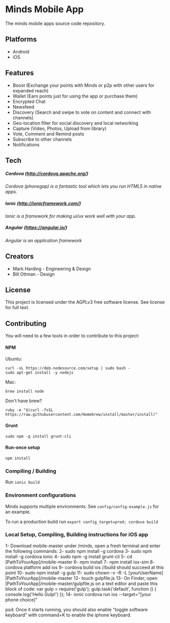 Minds Mobile App
======

The minds mobile apps source code repository.

## Platforms
- Android
- iOS


## Features

- Boost (Exchange your points with Minds or p2p with other users for expanded reach) 
- Wallet (Earn points just for using the app or purchase them)
- Encrypted Chat 
- Newsfeed 
- Discovery (Search and swipe to vote on content and connect with channels)
- Geo-location filter for social discovery and local networking
- Capture (Video, Photos, Upload from library)
- Vote, Comment and Remind posts
- Subscribe to other channels
- Notifications

## Tech

##### Cordova (http://cordova.apache.org/)
_Cordova (phonegap) is a fantastic tool which lets you run HTML5 in native apps._

##### Ionic (http://ionicframework.com/)
_Ionic is a framework for making ui/ux work well with your app._

##### Angular (https://angular.io/)
_Angular is an application framework_

## Creators

- Mark Harding - Engineering & Design 
- Bill Ottman - Design

## License

This project is licensed under the AGPLv3 free software license. See license for full text. 

## Contributing

You will need to a few tools in order to contribute to this project:

#### NPM

Ubuntu:
```
curl -sL https://deb.nodesource.com/setup | sudo bash -
sudo apt-get install -y nodejs
```

Mac:
```
brew install node
```
Don't have brew?
```
ruby -e "$(curl -fsSL https://raw.githubusercontent.com/Homebrew/install/master/install)"
```

#### Grunt
```
sudo npm -g install grunt-cli
```

#### Run-once setup

```
npm install
```

### Compiling / Building

Run `ionic build`

### Environment configurations

Minds supports multiple environments. See `config/config-example.js` for an example. 

To run a production build run `export config_target=prod; cordova build`

### Local Setup, Compiling, Building instructions for iOS app
1- Download mobile-master under /minds, open a fresh terminal and enter the following commands:
2- sudo npm install -g cordova
3- sudo npm install -g cordova ionic
4- sudo npm -g install grunt-cli
5- cd [PathToYourApp]/mobile-master
6- npm install
7- npm install ios-sim
8- cordova platform add ios
9- cordova build ios //build should succeed at this point
10- sudo npm install -g gulp
11- sudo chown -v -R -L [yourUserName] [PathToYourApp]/mobile-master
12- touch gulpfile.js
13- On Finder, open [PathToYourApp]/mobile-master/gulpfile.js on a text editor and paste this block of code: 
  	var gulp = require('gulp');
	  gulp.task('default', function () { console.log('Hello 		Gulp!') });
14- ionic cordova run ios --target="[your phone choice]"

psd: Once it starts running, you should also enable "toggle software keyboard" with command+K to enable the iphone keyboard.


